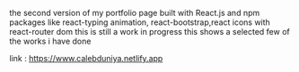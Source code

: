  the second version of my portfolio page built with React.js and npm packages like react-typing animation, react-bootstrap,react icons with react-router dom
 this is still a work in progress
 this shows a selected few of the works i have done

link : https://www.calebduniya.netlify.app
